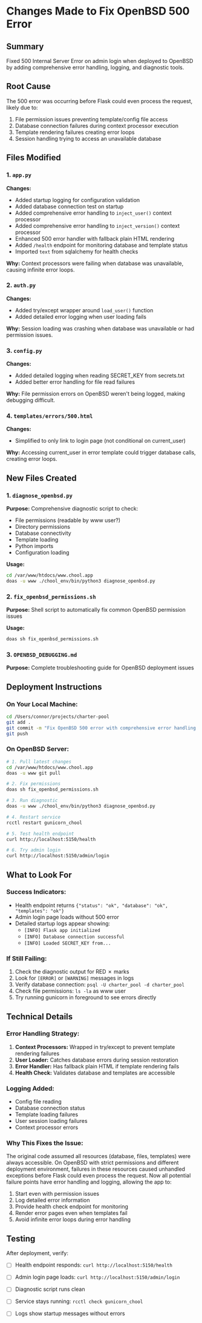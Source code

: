 # Changes Made to Fix OpenBSD 500 Error

## Summary
Fixed 500 Internal Server Error on admin login when deployed to OpenBSD by adding comprehensive error handling, logging, and diagnostic tools.

## Root Cause
The 500 error was occurring before Flask could even process the request, likely due to:
1. File permission issues preventing template/config file access
2. Database connection failures during context processor execution
3. Template rendering failures creating error loops
4. Session handling trying to access an unavailable database

## Files Modified

### 1. `app.py`
**Changes:**
- Added startup logging for configuration validation
- Added database connection test on startup
- Added comprehensive error handling to `inject_user()` context processor
- Added comprehensive error handling to `inject_version()` context processor
- Enhanced 500 error handler with fallback plain HTML rendering
- Added `/health` endpoint for monitoring database and template status
- Imported `text` from sqlalchemy for health checks

**Why:** Context processors were failing when database was unavailable, causing infinite error loops.

### 2. `auth.py`
**Changes:**
- Added try/except wrapper around `load_user()` function
- Added detailed error logging when user loading fails

**Why:** Session loading was crashing when database was unavailable or had permission issues.

### 3. `config.py`
**Changes:**
- Added detailed logging when reading SECRET_KEY from secrets.txt
- Added better error handling for file read failures

**Why:** File permission errors on OpenBSD weren't being logged, making debugging difficult.

### 4. `templates/errors/500.html`
**Changes:**
- Simplified to only link to login page (not conditional on current_user)

**Why:** Accessing current_user in error template could trigger database calls, creating error loops.

## New Files Created

### 1. `diagnose_openbsd.py`
**Purpose:** Comprehensive diagnostic script to check:
- File permissions (readable by www user?)
- Directory permissions
- Database connectivity
- Template loading
- Python imports
- Configuration loading

**Usage:**
```bash
cd /var/www/htdocs/www.chool.app
doas -u www ./chool_env/bin/python3 diagnose_openbsd.py
```

### 2. `fix_openbsd_permissions.sh`
**Purpose:** Shell script to automatically fix common OpenBSD permission issues

**Usage:**
```bash
doas sh fix_openbsd_permissions.sh
```

### 3. `OPENBSD_DEBUGGING.md`
**Purpose:** Complete troubleshooting guide for OpenBSD deployment issues

## Deployment Instructions

### On Your Local Machine:
```bash
cd /Users/connor/projects/charter-pool
git add .
git commit -m "Fix OpenBSD 500 error with comprehensive error handling and diagnostics"
git push
```

### On OpenBSD Server:
```bash
# 1. Pull latest changes
cd /var/www/htdocs/www.chool.app
doas -u www git pull

# 2. Fix permissions
doas sh fix_openbsd_permissions.sh

# 3. Run diagnostic
doas -u www ./chool_env/bin/python3 diagnose_openbsd.py

# 4. Restart service
rcctl restart gunicorn_chool

# 5. Test health endpoint
curl http://localhost:5150/health

# 6. Try admin login
curl http://localhost:5150/admin/login
```

## What to Look For

### Success Indicators:
- Health endpoint returns `{"status": "ok", "database": "ok", "templates": "ok"}`
- Admin login page loads without 500 error
- Detailed startup logs appear showing:
  - `[INFO] Flask app initialized`
  - `[INFO] Database connection successful`
  - `[INFO] Loaded SECRET_KEY from...`

### If Still Failing:
1. Check the diagnostic output for RED ✗ marks
2. Look for `[ERROR]` or `[WARNING]` messages in logs
3. Verify database connection: `psql -U charter_pool -d charter_pool`
4. Check file permissions: `ls -la` as www user
5. Try running gunicorn in foreground to see errors directly

## Technical Details

### Error Handling Strategy:
1. **Context Processors:** Wrapped in try/except to prevent template rendering failures
2. **User Loader:** Catches database errors during session restoration
3. **Error Handler:** Has fallback plain HTML if template rendering fails
4. **Health Check:** Validates database and templates are accessible

### Logging Added:
- Config file reading
- Database connection status
- Template loading failures
- User session loading failures
- Context processor errors

### Why This Fixes the Issue:
The original code assumed all resources (database, files, templates) were always accessible. On OpenBSD with strict permissions and different deployment environment, failures in these resources caused unhandled exceptions before Flask could even process the request. Now all potential failure points have error handling and logging, allowing the app to:
1. Start even with permission issues
2. Log detailed error information
3. Provide health check endpoint for monitoring
4. Render error pages even when templates fail
5. Avoid infinite error loops during error handling

## Testing
After deployment, verify:
- [ ] Health endpoint responds: `curl http://localhost:5150/health`
- [ ] Admin login page loads: `curl http://localhost:5150/admin/login`
- [ ] Diagnostic script runs clean
- [ ] Service stays running: `rcctl check gunicorn_chool`
- [ ] Logs show startup messages without errors

